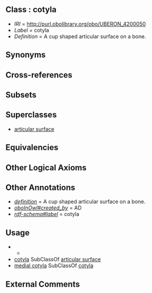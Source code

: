 
## Class : cotyla

 * *IRI* = http://purl.obolibrary.org/obo/UBERON_4200050
 * *Label* = cotyla
 * *Definition* = A cup shaped articular surface on a bone.

## Synonyms


## Cross-references


## Subsets


## Superclasses

 * [articular surface](../../UBERON/03/UBERON_4100003.md)

## Equivalencies


## Other Logical Axioms


## Other Annotations

 * *[definition](../../IAO/15/IAO_0000115.md)* = A cup shaped articular surface on a bone.
 * *[oboInOwl#created_by](../../oboInOwl#created/by/oboInOwl#created_by.md)* = AD
 * *[rdf-schema#label](../../el/rdf-schema#label.md)* = cotyla

## Usage

 * -
 * [cotyla](../../UBERON/50/UBERON_4200050.md) SubClassOf [articular surface](../../UBERON/03/UBERON_4100003.md)
 * [medial cotyla](../../UBERON/38/UBERON_0018338.md) SubClassOf [cotyla](../../UBERON/50/UBERON_4200050.md)

## External Comments

